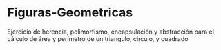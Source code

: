 # Figuras-Geometricas
Ejercicio de herencia, polimorfismo, encapsulación y abstracción para el cálculo de área y perímetro de un triangulo, circulo, y cuadrado
